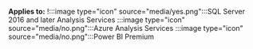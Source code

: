 **Applies to:** !:::image type="icon" source="media/yes.png":::SQL Server 2016 and later Analysis Services :::image type="icon" source="media/no.png":::Azure Analysis Services :::image type="icon" source="media/no.png":::Power BI Premium
